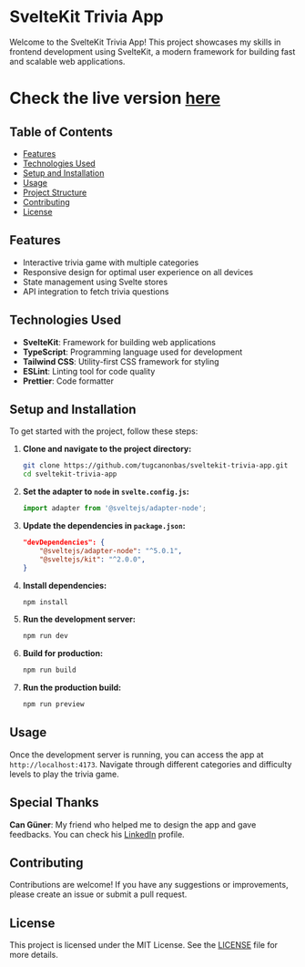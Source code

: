 # SvelteKit Trivia App

Welcome to the SvelteKit Trivia App! This project showcases my skills in frontend development using SvelteKit, a modern framework for building fast and scalable web applications.

# Check the live version [here](https://sveltekit-trivia-app-tgcn.vercel.app/)

## Table of Contents

- [Features](#features)
- [Technologies Used](#technologies-used)
- [Setup and Installation](#setup-and-installation)
- [Usage](#usage)
- [Project Structure](#project-structure)
- [Contributing](#contributing)
- [License](#license)

## Features

- Interactive trivia game with multiple categories
- Responsive design for optimal user experience on all devices
- State management using Svelte stores
- API integration to fetch trivia questions

## Technologies Used

- **SvelteKit**: Framework for building web applications
- **TypeScript**: Programming language used for development
- **Tailwind CSS**: Utility-first CSS framework for styling
- **ESLint**: Linting tool for code quality
- **Prettier**: Code formatter

## Setup and Installation

To get started with the project, follow these steps:

1. **Clone and navigate to the project directory:**
    ```bash
    git clone https://github.com/tugcanonbas/sveltekit-trivia-app.git
    cd sveltekit-trivia-app
    ```

2. **Set the adapter to `node` in `svelte.config.js`:**
    ```javascript
    import adapter from '@sveltejs/adapter-node';
    ```
    
3. **Update the dependencies in `package.json`:**
    ```json
    "devDependencies": {
        "@sveltejs/adapter-node": "^5.0.1",
        "@sveltejs/kit": "^2.0.0",
    }
    ```

4. **Install dependencies:**
    ```bash
    npm install
    ```

5. **Run the development server:**
    ```bash
    npm run dev
    ```

6. **Build for production:**
    ```bash
    npm run build
    ```
7. **Run the production build:**
    ```bash
    npm run preview
    ```

## Usage

Once the development server is running, you can access the app at `http://localhost:4173`. Navigate through different categories and difficulty levels to play the trivia game.

## Special Thanks

 **Can Güner**: My friend who helped me to design the app and gave feedbacks. You can check his [LinkedIn](https://www.linkedin.com/in/can-guner/) profile.

## Contributing

Contributions are welcome! If you have any suggestions or improvements, please create an issue or submit a pull request.

## License

This project is licensed under the MIT License. See the [LICENSE](LICENSE) file for more details.
